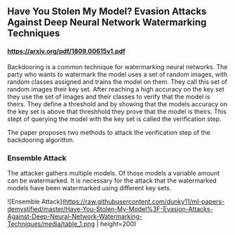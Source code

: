 ## Have You Stolen My Model? Evasion Attacks Against Deep Neural Network Watermarking Techniques
#### https://arxiv.org/pdf/1809.00615v1.pdf

Backdooring is a common technique for watermarking neural networks. The party who wants to watermark the model uses a set of random images, with random classes assigned and trains the model
on them. They call this set of random images their key set. After reaching a high accuracy on the key set they use the set of images and their classes to verify that the model is theirs.
They define a threshold and by showing that the models accuracy on the key set is above that threshhold they prove that the model is theirs. This stept of querying
the model with the key set is called the verification step.

The paper proposes two methods to attack the verification step of the backdooring algorithm. 

### Ensemble Attack

The attacker gathers multiple models. Of those models a variable amount can be watermarked. It is necessary for the attack that the watermarked models have been watermarked using different key sets. 



![Ensemble Attack](https://raw.githubusercontent.com/dunky11/ml-papers-demystified/master/Have-You-Stolen-My-Model%3F-Evasion-Attacks-Against-Deep-Neural-Network-Watermarking-Techniques/media/table_1.png | height=200)
